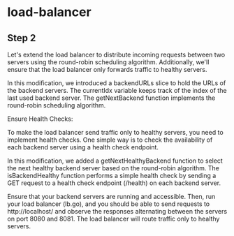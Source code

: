 # load-balancer

## Step 2

Let's extend the load balancer to distribute incoming requests between two servers using the round-robin scheduling algorithm. Additionally, we'll ensure that the load balancer only forwards traffic to healthy servers.

In this modification, we introduced a backendURLs slice to hold the URLs of the backend servers. The currentIdx variable keeps track of the index of the last used backend server. The getNextBackend function implements the round-robin scheduling algorithm.

Ensure Health Checks:

To make the load balancer send traffic only to healthy servers, you need to implement health checks. One simple way is to check the availability of each backend server using a health check endpoint.

In this modification, we added a getNextHealthyBackend function to select the next healthy backend server based on the round-robin algorithm. The isBackendHealthy function performs a simple health check by sending a GET request to a health check endpoint (/health) on each backend server.

Ensure that your backend servers are running and accessible. Then, run your load balancer (lb.go), and you should be able to send requests to http://localhost/ and observe the responses alternating between the servers on port 8080 and 8081. The load balancer will route traffic only to healthy servers.
